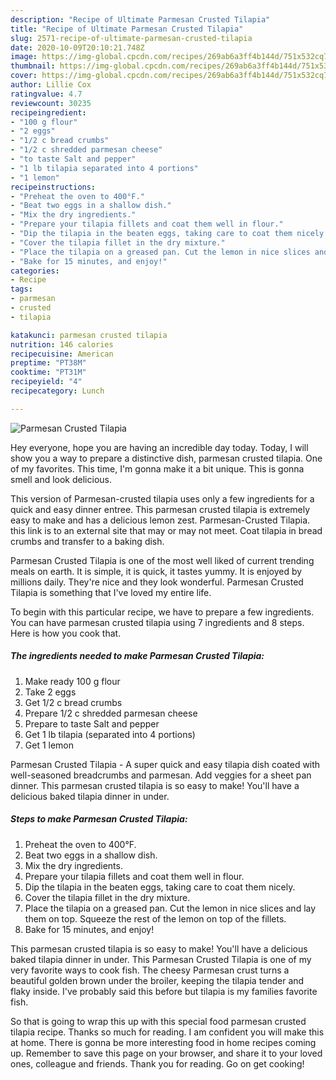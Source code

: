 ```yaml
---
description: "Recipe of Ultimate Parmesan Crusted Tilapia"
title: "Recipe of Ultimate Parmesan Crusted Tilapia"
slug: 2571-recipe-of-ultimate-parmesan-crusted-tilapia
date: 2020-10-09T20:10:21.748Z
image: https://img-global.cpcdn.com/recipes/269ab6a3ff4b144d/751x532cq70/parmesan-crusted-tilapia-recipe-main-photo.jpg
thumbnail: https://img-global.cpcdn.com/recipes/269ab6a3ff4b144d/751x532cq70/parmesan-crusted-tilapia-recipe-main-photo.jpg
cover: https://img-global.cpcdn.com/recipes/269ab6a3ff4b144d/751x532cq70/parmesan-crusted-tilapia-recipe-main-photo.jpg
author: Lillie Cox
ratingvalue: 4.7
reviewcount: 30235
recipeingredient:
- "100 g flour"
- "2 eggs"
- "1/2 c bread crumbs"
- "1/2 c shredded parmesan cheese"
- "to taste Salt and pepper"
- "1 lb tilapia separated into 4 portions"
- "1 lemon"
recipeinstructions:
- "Preheat the oven to 400°F."
- "Beat two eggs in a shallow dish."
- "Mix the dry ingredients."
- "Prepare your tilapia fillets and coat them well in flour."
- "Dip the tilapia in the beaten eggs, taking care to coat them nicely."
- "Cover the tilapia fillet in the dry mixture."
- "Place the tilapia on a greased pan. Cut the lemon in nice slices and lay them on top. Squeeze the rest of the lemon on top of the fillets."
- "Bake for 15 minutes, and enjoy!"
categories:
- Recipe
tags:
- parmesan
- crusted
- tilapia

katakunci: parmesan crusted tilapia 
nutrition: 146 calories
recipecuisine: American
preptime: "PT38M"
cooktime: "PT31M"
recipeyield: "4"
recipecategory: Lunch

---
```



![Parmesan Crusted Tilapia](https://img-global.cpcdn.com/recipes/269ab6a3ff4b144d/751x532cq70/parmesan-crusted-tilapia-recipe-main-photo.jpg)

Hey everyone, hope you are having an incredible day today. Today, I will show you a way to prepare a distinctive dish, parmesan crusted tilapia. One of my favorites. This time, I'm gonna make it a bit unique. This is gonna smell and look delicious.

This version of Parmesan-crusted tilapia uses only a few ingredients for a quick and easy dinner entree. This parmesan crusted tilapia is extremely easy to make and has a delicious lemon zest. Parmesan-Crusted Tilapia. this link is to an external site that may or may not meet. Coat tilapia in bread crumbs and transfer to a baking dish.

Parmesan Crusted Tilapia is one of the most well liked of current trending meals on earth. It is simple, it is quick, it tastes yummy. It is enjoyed by millions daily. They're nice and they look wonderful. Parmesan Crusted Tilapia is something that I've loved my entire life.


To begin with this particular recipe, we have to prepare a few ingredients. You can have parmesan crusted tilapia using 7 ingredients and 8 steps. Here is how you cook that.

<!--inarticleads1-->

##### The ingredients needed to make Parmesan Crusted Tilapia:

1. Make ready 100 g flour
1. Take 2 eggs
1. Get 1/2 c bread crumbs
1. Prepare 1/2 c shredded parmesan cheese
1. Prepare to taste Salt and pepper
1. Get 1 lb tilapia (separated into 4 portions)
1. Get 1 lemon


Parmesan Crusted Tilapia - A super quick and easy tilapia dish coated with well-seasoned breadcrumbs and parmesan. Add veggies for a sheet pan dinner. This parmesan crusted tilapia is so easy to make! You&#39;ll have a delicious baked tilapia dinner in under. 

<!--inarticleads2-->

##### Steps to make Parmesan Crusted Tilapia:

1. Preheat the oven to 400°F.
1. Beat two eggs in a shallow dish.
1. Mix the dry ingredients.
1. Prepare your tilapia fillets and coat them well in flour.
1. Dip the tilapia in the beaten eggs, taking care to coat them nicely.
1. Cover the tilapia fillet in the dry mixture.
1. Place the tilapia on a greased pan. Cut the lemon in nice slices and lay them on top. Squeeze the rest of the lemon on top of the fillets.
1. Bake for 15 minutes, and enjoy!


This parmesan crusted tilapia is so easy to make! You&#39;ll have a delicious baked tilapia dinner in under. This Parmesan Crusted Tilapia is one of my very favorite ways to cook fish. The cheesy Parmesan crust turns a beautiful golden brown under the broiler, keeping the tilapia tender and flaky inside. I&#39;ve probably said this before but tilapia is my families favorite fish. 

So that is going to wrap this up with this special food parmesan crusted tilapia recipe. Thanks so much for reading. I am confident you will make this at home. There is gonna be more interesting food in home recipes coming up. Remember to save this page on your browser, and share it to your loved ones, colleague and friends. Thank you for reading. Go on get cooking!
